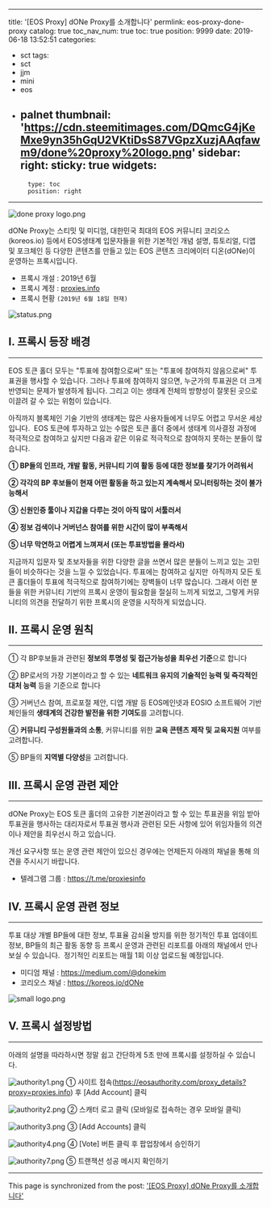 
---
title: '[EOS Proxy] dONe Proxy를 소개합니다'
permlink: eos-proxy-done-proxy
catalog: true
toc_nav_num: true
toc: true
position: 9999
date: 2019-06-18 13:52:51
categories:
- sct
tags:
- sct
- jjm
- mini
- eos
- palnet
thumbnail: 'https://cdn.steemitimages.com/DQmcG4jKeMxe9yn35hGqU2VKtiDsS87VGpzXuzjAAqfawm9/done%20proxy%20logo.png'
sidebar:
    right:
        sticky: true
widgets:
    -
        type: toc
        position: right
---


![done proxy logo.png](https://cdn.steemitimages.com/DQmcG4jKeMxe9yn35hGqU2VKtiDsS87VGpzXuzjAAqfawm9/done%20proxy%20logo.png)

dONe Proxy는 스티밋 및 미디엄, 대한민국 최대의 EOS 커뮤니티 코리오스(koreos.io) 등에서 EOS생태계 입문자들을 위한 기본적인 개념 설명, 튜토리얼, 디앱 및 포크체인 등 다양한 콘텐츠를 만들고 있는 EOS 콘텐츠 크리에이터 디온(dONe)이 운영하는 프록시입니다. 

- 프록시 개설 : 2019년 6월
- 프록시 계정 : [proxies.info](https://eosauthority.com/proxy_details?proxy=proxies.info)
- 프록시 현황 `(2019년 6월 18일 현재)`

![status.png](https://cdn.steemitimages.com/DQmaDNCdiXLc2WMMTUDqYMgx5r7XCJXXTUyqhHu6sk8aFMg/status.png)





## Ⅰ. 프록시 등장 배경
---

EOS 토큰 홀더 모두는 "투표에 참여함으로써" 또는 "투표에 참여하지 않음으로써" 투표권을 행사할 수 있습니다. 그러나 투표에 참여하지 않으면, 누군가의 투표권은 더 크게 반영되는 문제가 발생하게 됩니다. 그리고 이는 생태계 전체의 방향성이 잘못된 곳으로 이끌려 갈 수 있는 위험이 있습니다.

아직까지 블록체인 기술 기반의 생태계는 많은 사용자들에게 너무도 어렵고 무서운 세상입니다.  EOS 토큰에 투자하고 있는 수많은 토큰 홀더 중에서 생태계 의사결정 과정에 적극적으로 참여하고 싶지만 다음과 같은 이유로 적극적으로 참여하지 못하는 분들이 많습니다.

**① BP들의 인프라, 개발 활동, 커뮤니티 기여 활동 등에 대한 정보를 찾기가 어려워서**

**② 각각의 BP 후보들이 현재 어떤 활동을 하고 있는지 계속해서 모니터링하는 것이 불가능해서**

**③ 신원인증 툴이나 지갑을 다루는 것이 아직 많이 서툴러서**

**④ 정보 검색이나 거버넌스 참여를 위한 시간이 많이 부족해서**

**⑤ 너무 막연하고 어렵게 느껴져서 (또는 투표방법을 몰라서)**

지금까지 입문자 및 초보자들을 위한 다양한 글을 쓰면서 많은 분들이 느끼고 있는 고민들이 비슷하다는 것을 느낄 수 있었습니다. 투표에는 참여하고 싶지만  아직까지 모든 토큰 홀더들이 투표에 적극적으로 참여하기에는 장벽들이 너무 많습니다. 그래서 이런 분들을 위한 커뮤니티 기반의 프록시 운영이 필요함을 절실히 느끼게 되었고, 그렇게 커뮤니티의 의견을 전달하기 위한 프록시의 운영을 시작하게 되었습니다.



## Ⅱ. 프록시 운영 원칙
---

① 각 BP후보들과 관련된 **정보의 투명성 및 접근가능성을 최우선 기준**으로 합니다

② BP로서의 가장 기본이라고 할 수 있는 **네트워크 유지의 기술적인 능력 및 즉각적인 대처 능력** 등을 기준으로 합니다

③ 거버넌스 참여, 프로포절 제안, 디앱 개발 등 EOS메인넷과 EOSIO 소프트웨어 기반 체인들의 **생태계의 건강한 발전을 위한 기여도**를 고려합니다.

④ **커뮤니티 구성원들과의 소통**, 커뮤니티를 위한 **교육 콘텐츠 제작 및 교육지원** 여부를 고려합니다.

⑤ BP들의 **지역별 다양성**을 고려합니다. 




## Ⅲ. 프록시 운영 관련 제안
---

dONe Proxy는 EOS 토큰 홀더의 고유한 기본권이라고 할 수 있는 투표권을 위임 받아 투표권을 행사하는 대리자로서 투표권 행사과 관련된 모든 사항에 있어 위임자들의 의견이나 제안을 최우선시 하고 있습니다. 

개선 요구사항 또는 운영 관련 제안이 있으신 경우에는 언제든지 아래의 채널을 통해 의견을 주시시기 바랍니다.

- 텔레그램 그룹 : https://t.me/proxiesinfo




## Ⅳ. 프록시 운영 관련 정보
---

투표 대상 개별 BP들에 대한 정보, 투표율 감쇠율 방지를 위한 정기적인 투표 업데이트 정보, BP들의 최근 활동 동향 등 프록시 운영과 관련된 리포트를 아래의 채널에서 만나보실 수 있습니다.  정기적인 리포트는 매월 1회 이상 업로드될 예정입니다. 

- 미디엄 채널 : https://medium.com/@donekim
- 코리오스 채널 : https://koreos.io/dONe

![small logo.png](https://cdn.steemitimages.com/DQmeXeJzbWhCtu7ii7dqAX5ZaAomRsrUKj89PapeKBzARWs/small%20logo.png)

## Ⅴ. 프록시 설정방법
---
아래의 설명을 따라하시면 정말 쉽고 간단하게 5초 만에 프록시를 설정하실 수 있습니다.

![authority1.png](https://cdn.steemitimages.com/DQmRWCHHXAFQY6z3gFFomTRNUt3xWQaXJGUjpEKG16ksMrZ/authority1.png)
① 사이트 접속(https://eosauthority.com/proxy_details?proxy=proxies.info) 후 [Add Account] 클릭

![authority2.png](https://cdn.steemitimages.com/DQmcmJNhZVT1wRxeifHtWb6WTfnKMNv53STypdi7Rf8eeCC/authority2.png)
② 스캐터 로고 클릭 (모바일로 접속하는 경우 모바일 클릭)

![authority3.png](https://cdn.steemitimages.com/DQmcqPH8EVnK2PTuvWXAxLa5K6CQw9ntTBP1jJBAnao5mjc/authority3.png)
③ [Add Accounts] 클릭

![authority4.png](https://cdn.steemitimages.com/DQmURcuhtmeFdNgYANGyxSUQCkbA3GEpasx1Gojsq6imhtp/authority4.png)
④ [Vote] 버튼 클릭 후 팝업창에서 승인하기

![authority7.png](https://cdn.steemitimages.com/DQmcS2khdphBwHbVZgK9Dxq8NMjNJ4RazhadLnMhfLjHjiw/authority7.png)
⑤ 트랜잭션 성공 메시지 확인하기

- - -

This page is synchronized from the post: ['[EOS Proxy] dONe Proxy를 소개합니다'](https://steemit.com/@donekim/eos-proxy-done-proxy)
